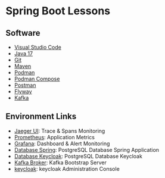 # Spring Boot Lessons

## Software

- [Visual Studio Code](https://code.visualstudio.com/download)
- [Java 17](https://adoptium.net/en-GB/temurin/releases/)
- [Git](https://git-scm.com/downloads)
- [Maven](https://maven.apache.org/download.cgi)
- [Podman](https://podman.io/docs/installation)
- [Podman Compose](https://github.com/containers/podman-compose)
- [Postman](https://www.postman.com/downloads/)
- [Flyway](https://flywaydb.org/)
- [Kafka](https://kafka.apache.org/)

## Environment Links

- [Jaeger UI](http://localhost:16686/search): Trace & Spans Monitoring
- [Prometheus](http://localhost:9090): Application Metrics
- [Grafana](http://localhost:3000/grafana): Dashboard & Alert Monitoring
- [Database Spring](jdbc:postgresql://localhost:5432/spring): PostgreSQL Database Spring Application
- [Database Keycloak](jdbc:postgresql://localhost:5435/keycloak): PostgreSQL Database Keycloak
- [Kafka Broker](localhost:9092): Kafka Bootstrap Server
- [keycloak](http://localhost:8080): keycloak Administration Console

